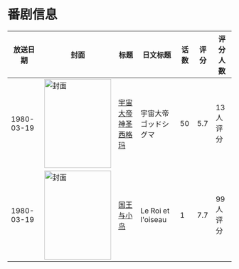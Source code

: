 # 番剧信息

|放送日期|封面|标题|日文标题|话数|评分|评分人数|
|---|---|---|---|---|---|---|
|1980-03-19|<img src="//lain.bgm.tv/pic/cover/c/0a/f3/37285_0lwFl.jpg" alt="封面" style="width:150px;height:200px;object-fit:cover;">|[宇宙大帝神圣西格玛](https://bangumi.tv/subject/37285)|宇宙大帝ゴッドシグマ|50|5.7|13人评分|
|1980-03-19|<img src="//lain.bgm.tv/pic/cover/c/db/da/22704_QRrQ3.jpg" alt="封面" style="width:150px;height:200px;object-fit:cover;">|[国王与小鸟](https://bangumi.tv/subject/22704)|Le Roi et l'oiseau|1|7.7|99人评分|
